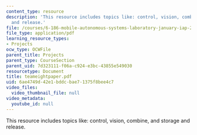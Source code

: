 ```yaml
---
content_type: resource
description: 'This resource includes topics like: control, vision, combine, and storage
  and release.'
file: /courses/6-186-mobile-autonomous-systems-laboratory-january-iap-2005/6ae4749d42e1bddcbae71375f8bee4c7_teameightpaper.pdf
file_type: application/pdf
learning_resource_types:
- Projects
ocw_type: OCWFile
parent_title: Projects
parent_type: CourseSection
parent_uid: 7d323111-f06a-c924-e3bc-43855e549030
resourcetype: Document
title: teameightpaper.pdf
uid: 6ae4749d-42e1-bddc-bae7-1375f8bee4c7
video_files:
  video_thumbnail_file: null
video_metadata:
  youtube_id: null
---
```

This resource includes topics like: control, vision, combine, and storage and release.

